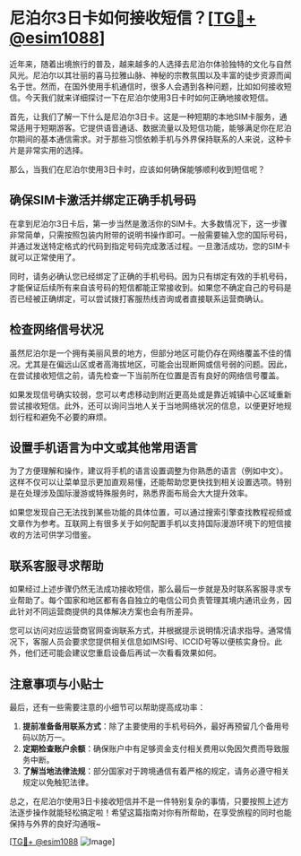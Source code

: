 # 尼泊尔3日卡如何接收短信？[[TG💪+ @esim1088](https://t.me/s/esim1088)]

近年来，随着出境旅行的普及，越来越多的人选择去尼泊尔体验独特的文化与自然风光。尼泊尔以其壮丽的喜马拉雅山脉、神秘的宗教氛围以及丰富的徒步资源而闻名于世。然而，在国外使用手机通信时，很多人会遇到各种问题，比如如何接收短信。今天我们就来详细探讨一下在尼泊尔使用3日卡时如何正确地接收短信。

首先，让我们了解一下什么是尼泊尔3日卡。这是一种短期的本地SIM卡服务，通常适用于短期游客。它提供语音通话、数据流量以及短信功能，能够满足你在尼泊尔期间的基本通信需求。对于那些习惯依赖手机与外界保持联系的人来说，这种卡片是非常实用的选择。

那么，当我们在尼泊尔使用3日卡时，应该如何确保能够顺利收到短信呢？

## 确保SIM卡激活并绑定正确手机号码

在拿到尼泊尔3日卡后，第一步当然是激活你的SIM卡。大多数情况下，这一步骤非常简单，只需按照包装内附带的说明书操作即可。一般需要输入您的国际号码，并通过发送特定格式的代码到指定号码完成激活过程。一旦激活成功，您的SIM卡就可以正常使用了。

同时，请务必确认您已经绑定了正确的手机号码。因为只有绑定有效的手机号码，才能保证后续所有来自该号码的短信都能正常接收到。如果您不确定自己的号码是否已经被正确绑定，可以尝试拨打客服热线咨询或者直接联系运营商确认。

## 检查网络信号状况

虽然尼泊尔是一个拥有美丽风景的地方，但部分地区可能仍存在网络覆盖不佳的情况。尤其是在偏远山区或者高海拔地区，可能会出现断网或信号弱的问题。因此，在尝试接收短信之前，请先检查一下当前所在位置是否有良好的网络信号覆盖。

如果发现信号确实较弱，您可以考虑移动到附近更高处或是靠近城镇中心区域重新尝试接收短信。此外，还可以询问当地人关于当地网络状况的信息，以便更好地规划行程和避免不必要的麻烦。

## 设置手机语言为中文或其他常用语言

为了方便理解和操作，建议将手机的语言设置调整为你熟悉的语言（例如中文）。这样不仅可以让菜单显示更加直观易懂，还能帮助您更快找到相关设置选项。特别是在处理涉及国际漫游或特殊服务时，熟悉界面布局会大大提升效率。

如果您发现自己无法找到某些功能的具体位置，可以通过搜索引擎查找教程视频或文章作为参考。互联网上有很多关于如何配置手机以支持国际漫游环境下的短信接收的方法可供学习借鉴。

## 联系客服寻求帮助

如果经过上述步骤仍然无法成功接收短信，那么最后一步就是及时联系客服寻求专业帮助了。每个国家和地区都有各自独立的电信公司负责管理其境内通讯业务，因此针对不同运营商提供的具体解决方案也会有所差异。

您可以访问对应运营商官网查询联系方式，并根据提示说明情况请求指导。通常情况下，客服人员会要求您提供相关信息如IMSI号、ICCID号等以便核实身份。此外，他们还可能会建议您重启设备后再试一次看看效果如何。

## 注意事项与小贴士

最后，还有一些需要注意的小细节可以帮助提高成功率：

1. **提前准备备用联系方式**：除了主要使用的手机号码外，最好再预留几个备用号码以防万一。
2. **定期检查账户余额**：确保账户中有足够资金支付相关费用以免因欠费而导致服务中断。
3. **了解当地法律法规**：部分国家对于跨境通信有着严格的规定，请务必遵守相关规定以免触犯法律。

总之，在尼泊尔使用3日卡接收短信并不是一件特别复杂的事情，只要按照上述方法逐步操作就能轻松搞定啦！希望这篇指南对你有所帮助，在享受旅程的同时也能保持与外界的良好沟通哦~

[[TG💪+ @esim1088](https://t.me/s/esim1088) ![Image](https://i.postimg.cc/4NQfJmqS/Snipaste-2025-05-13-00-14-12.png)]